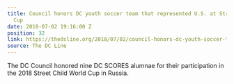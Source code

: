 ```yaml
---
title: Council honors DC youth soccer team that represented U.S. at Street Child World
  Cup
date: 2018-07-02 19:16:00 Z
position: 32
link: https://thedcline.org/2018/07/02/council-honors-dc-youth-soccer-team-that-represented-u-s-at-street-child-world-cup/
source: The DC Line
---
```


The DC Council honored nine DC SCORES alumnae for their participation in the 2018 Street Child World Cup in Russia.